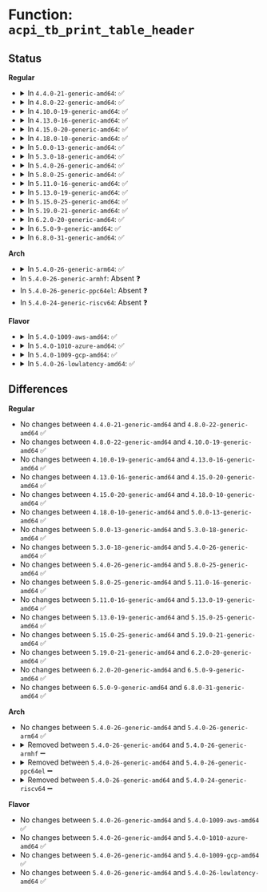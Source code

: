 # Function: <code>acpi_tb_print_table_header</code>

## Status
<b>Regular</b>
<ul>
<li>
<details>
<summary>In <code>4.4.0-21-generic-amd64</code>: ✅</summary>

```c
void acpi_tb_print_table_header(acpi_physical_address address, struct acpi_table_header * header)
```

```json
{
  "name": "acpi_tb_print_table_header",
  "collision_type": "Unique Global",
  "inline_type": "No",
  "funcs": [
    {
      "addr": 18446744071583716904,
      "name": "acpi_tb_print_table_header",
      "external": true,
      "loc": "drivers/acpi/acpica/tbprint.c:125",
      "file": "drivers/acpi/acpica/tbprint.c",
      "inline": "seen, unknown",
      "caller_inline": [],
      "caller_func": [
        "drivers/acpi/acpica/exconfig.c:acpi_ex_load_table_op",
        "drivers/acpi/acpica/tbinstal.c:acpi_tb_install_table_with_override",
        "drivers/acpi/acpica/tbutils.c:acpi_tb_check_dsdt_header",
        "drivers/acpi/acpica/tbutils.c:acpi_tb_check_dsdt_header",
        "drivers/acpi/acpica/tbutils.c:acpi_tb_parse_root_table",
        "drivers/acpi/acpica/tbutils.c:acpi_tb_parse_root_table"
      ]
    }
  ],
  "symbols": [
    {
      "addr": 18446744071583716904,
      "name": "acpi_tb_print_table_header",
      "section": ".text",
      "bind": "STB_GLOBAL",
      "size": 402
    }
  ]
}
```
</details>
</li>
<li>
<details>
<summary>In <code>4.8.0-22-generic-amd64</code>: ✅</summary>

```c
void acpi_tb_print_table_header(acpi_physical_address address, struct acpi_table_header * header)
```

```json
{
  "name": "acpi_tb_print_table_header",
  "collision_type": "Unique Global",
  "inline_type": "No",
  "funcs": [
    {
      "addr": 18446744071584041353,
      "name": "acpi_tb_print_table_header",
      "external": true,
      "loc": "drivers/acpi/acpica/tbprint.c:126",
      "file": "drivers/acpi/acpica/tbprint.c",
      "inline": "seen, unknown",
      "caller_inline": [],
      "caller_func": [
        "drivers/acpi/acpica/exconfig.c:acpi_ex_load_table_op",
        "drivers/acpi/acpica/tbinstal.c:acpi_tb_install_table_with_override",
        "drivers/acpi/acpica/tbutils.c:acpi_tb_parse_root_table",
        "drivers/acpi/acpica/tbutils.c:acpi_tb_parse_root_table",
        "drivers/acpi/acpica/tbutils.c:acpi_tb_check_dsdt_header",
        "drivers/acpi/acpica/tbutils.c:acpi_tb_check_dsdt_header"
      ]
    }
  ],
  "symbols": [
    {
      "addr": 18446744071584041353,
      "name": "acpi_tb_print_table_header",
      "section": ".text",
      "bind": "STB_GLOBAL",
      "size": 354
    }
  ]
}
```
</details>
</li>
<li>
<details>
<summary>In <code>4.10.0-19-generic-amd64</code>: ✅</summary>

```c
void acpi_tb_print_table_header(acpi_physical_address address, struct acpi_table_header * header)
```

```json
{
  "name": "acpi_tb_print_table_header",
  "collision_type": "Unique Global",
  "inline_type": "No",
  "funcs": [
    {
      "addr": 18446744071584183787,
      "name": "acpi_tb_print_table_header",
      "external": true,
      "loc": "drivers/acpi/acpica/tbprint.c:126",
      "file": "drivers/acpi/acpica/tbprint.c",
      "inline": "seen, unknown",
      "caller_inline": [],
      "caller_func": [
        "drivers/acpi/acpica/tbinstal.c:acpi_tb_install_table_with_override",
        "drivers/acpi/acpica/tbutils.c:acpi_tb_parse_root_table",
        "drivers/acpi/acpica/tbutils.c:acpi_tb_parse_root_table",
        "drivers/acpi/acpica/tbutils.c:acpi_tb_check_dsdt_header",
        "drivers/acpi/acpica/tbutils.c:acpi_tb_check_dsdt_header"
      ]
    }
  ],
  "symbols": [
    {
      "addr": 18446744071584183787,
      "name": "acpi_tb_print_table_header",
      "section": ".text",
      "bind": "STB_GLOBAL",
      "size": 354
    }
  ]
}
```
</details>
</li>
<li>
<details>
<summary>In <code>4.13.0-16-generic-amd64</code>: ✅</summary>

```c
void acpi_tb_print_table_header(acpi_physical_address address, struct acpi_table_header * header)
```

```json
{
  "name": "acpi_tb_print_table_header",
  "collision_type": "Unique Global",
  "inline_type": "No",
  "funcs": [
    {
      "addr": 18446744071584251401,
      "name": "acpi_tb_print_table_header",
      "external": true,
      "loc": "drivers/acpi/acpica/tbprint.c:126",
      "file": "drivers/acpi/acpica/tbprint.c",
      "inline": "seen, unknown",
      "caller_inline": [],
      "caller_func": [
        "drivers/acpi/acpica/tbinstal.c:acpi_tb_install_table_with_override",
        "drivers/acpi/acpica/tbutils.c:acpi_tb_parse_root_table",
        "drivers/acpi/acpica/tbutils.c:acpi_tb_parse_root_table",
        "drivers/acpi/acpica/tbutils.c:acpi_tb_check_dsdt_header",
        "drivers/acpi/acpica/tbutils.c:acpi_tb_check_dsdt_header"
      ]
    }
  ],
  "symbols": [
    {
      "addr": 18446744071584251401,
      "name": "acpi_tb_print_table_header",
      "section": ".text",
      "bind": "STB_GLOBAL",
      "size": 356
    }
  ]
}
```
</details>
</li>
<li>
<details>
<summary>In <code>4.15.0-20-generic-amd64</code>: ✅</summary>

```c
void acpi_tb_print_table_header(acpi_physical_address address, struct acpi_table_header * header)
```

```json
{
  "name": "acpi_tb_print_table_header",
  "collision_type": "Unique Global",
  "inline_type": "No",
  "funcs": [
    {
      "addr": 18446744071584609910,
      "name": "acpi_tb_print_table_header",
      "external": true,
      "loc": "drivers/acpi/acpica/tbprint.c:126",
      "file": "drivers/acpi/acpica/tbprint.c",
      "inline": "seen, unknown",
      "caller_inline": [],
      "caller_func": [
        "drivers/acpi/acpica/tbinstal.c:acpi_tb_install_table_with_override",
        "drivers/acpi/acpica/tbutils.c:acpi_tb_parse_root_table",
        "drivers/acpi/acpica/tbutils.c:acpi_tb_parse_root_table",
        "drivers/acpi/acpica/tbutils.c:acpi_tb_check_dsdt_header",
        "drivers/acpi/acpica/tbutils.c:acpi_tb_check_dsdt_header",
        "drivers/acpi/acpica/dbcmds.c:acpi_db_display_table_info"
      ]
    }
  ],
  "symbols": [
    {
      "addr": 18446744071584609910,
      "name": "acpi_tb_print_table_header",
      "section": ".text",
      "bind": "STB_GLOBAL",
      "size": 356
    }
  ]
}
```
</details>
</li>
<li>
<details>
<summary>In <code>4.18.0-10-generic-amd64</code>: ✅</summary>

```c
void acpi_tb_print_table_header(acpi_physical_address address, struct acpi_table_header * header)
```

```json
{
  "name": "acpi_tb_print_table_header",
  "collision_type": "Unique Global",
  "inline_type": "No",
  "funcs": [
    {
      "addr": 18446744071584835694,
      "name": "acpi_tb_print_table_header",
      "external": true,
      "loc": "drivers/acpi/acpica/tbprint.c:92",
      "file": "drivers/acpi/acpica/tbprint.c",
      "inline": "seen, unknown",
      "caller_inline": [],
      "caller_func": [
        "drivers/acpi/acpica/tbinstal.c:acpi_tb_install_table_with_override",
        "drivers/acpi/acpica/tbutils.c:acpi_tb_parse_root_table",
        "drivers/acpi/acpica/tbutils.c:acpi_tb_parse_root_table",
        "drivers/acpi/acpica/tbutils.c:acpi_tb_check_dsdt_header",
        "drivers/acpi/acpica/tbutils.c:acpi_tb_check_dsdt_header",
        "drivers/acpi/acpica/dbcmds.c:acpi_db_display_table_info"
      ]
    }
  ],
  "symbols": [
    {
      "addr": 18446744071584835694,
      "name": "acpi_tb_print_table_header",
      "section": ".text",
      "bind": "STB_GLOBAL",
      "size": 356
    }
  ]
}
```
</details>
</li>
<li>
<details>
<summary>In <code>5.0.0-13-generic-amd64</code>: ✅</summary>

```c
void acpi_tb_print_table_header(acpi_physical_address address, struct acpi_table_header * header)
```

```json
{
  "name": "acpi_tb_print_table_header",
  "collision_type": "Unique Global",
  "inline_type": "No",
  "funcs": [
    {
      "addr": 18446744071584939051,
      "name": "acpi_tb_print_table_header",
      "external": true,
      "loc": "drivers/acpi/acpica/tbprint.c:92",
      "file": "drivers/acpi/acpica/tbprint.c",
      "inline": "seen, unknown",
      "caller_inline": [],
      "caller_func": [
        "drivers/acpi/acpica/tbinstal.c:acpi_tb_install_table_with_override",
        "drivers/acpi/acpica/tbutils.c:acpi_tb_parse_root_table",
        "drivers/acpi/acpica/tbutils.c:acpi_tb_parse_root_table",
        "drivers/acpi/acpica/tbutils.c:acpi_tb_check_dsdt_header",
        "drivers/acpi/acpica/tbutils.c:acpi_tb_check_dsdt_header",
        "drivers/acpi/acpica/dbcmds.c:acpi_db_display_table_info"
      ]
    }
  ],
  "symbols": [
    {
      "addr": 18446744071584939051,
      "name": "acpi_tb_print_table_header",
      "section": ".text",
      "bind": "STB_GLOBAL",
      "size": 356
    }
  ]
}
```
</details>
</li>
<li>
<details>
<summary>In <code>5.3.0-18-generic-amd64</code>: ✅</summary>

```c
void acpi_tb_print_table_header(acpi_physical_address address, struct acpi_table_header * header)
```

```json
{
  "name": "acpi_tb_print_table_header",
  "collision_type": "Unique Global",
  "inline_type": "No",
  "funcs": [
    {
      "addr": 18446744071585141943,
      "name": "acpi_tb_print_table_header",
      "external": true,
      "loc": "drivers/acpi/acpica/tbprint.c:92",
      "file": "drivers/acpi/acpica/tbprint.c",
      "inline": "seen, unknown",
      "caller_inline": [],
      "caller_func": [
        "drivers/acpi/acpica/tbinstal.c:acpi_tb_install_table_with_override",
        "drivers/acpi/acpica/tbutils.c:acpi_tb_parse_root_table",
        "drivers/acpi/acpica/tbutils.c:acpi_tb_parse_root_table",
        "drivers/acpi/acpica/tbutils.c:acpi_tb_check_dsdt_header",
        "drivers/acpi/acpica/tbutils.c:acpi_tb_check_dsdt_header",
        "drivers/acpi/acpica/dbcmds.c:acpi_db_display_table_info"
      ]
    }
  ],
  "symbols": [
    {
      "addr": 18446744071585141943,
      "name": "acpi_tb_print_table_header",
      "section": ".text",
      "bind": "STB_GLOBAL",
      "size": 344
    }
  ]
}
```
</details>
</li>
<li>
<details>
<summary>In <code>5.4.0-26-generic-amd64</code>: ✅</summary>

```c
void acpi_tb_print_table_header(acpi_physical_address address, struct acpi_table_header * header)
```

```json
{
  "name": "acpi_tb_print_table_header",
  "collision_type": "Unique Global",
  "inline_type": "No",
  "funcs": [
    {
      "addr": 18446744071585278306,
      "name": "acpi_tb_print_table_header",
      "external": true,
      "loc": "drivers/acpi/acpica/tbprint.c:92",
      "file": "drivers/acpi/acpica/tbprint.c",
      "inline": "seen, unknown",
      "caller_inline": [],
      "caller_func": [
        "drivers/acpi/acpica/tbinstal.c:acpi_tb_install_table_with_override",
        "drivers/acpi/acpica/tbutils.c:acpi_tb_parse_root_table",
        "drivers/acpi/acpica/tbutils.c:acpi_tb_parse_root_table",
        "drivers/acpi/acpica/tbutils.c:acpi_tb_check_dsdt_header",
        "drivers/acpi/acpica/tbutils.c:acpi_tb_check_dsdt_header",
        "drivers/acpi/acpica/dbcmds.c:acpi_db_display_table_info"
      ]
    }
  ],
  "symbols": [
    {
      "addr": 18446744071585278306,
      "name": "acpi_tb_print_table_header",
      "section": ".text",
      "bind": "STB_GLOBAL",
      "size": 344
    }
  ]
}
```
</details>
</li>
<li>
<details>
<summary>In <code>5.8.0-25-generic-amd64</code>: ✅</summary>

```c
void acpi_tb_print_table_header(acpi_physical_address address, struct acpi_table_header * header)
```

```json
{
  "name": "acpi_tb_print_table_header",
  "collision_type": "Unique Global",
  "inline_type": "No",
  "funcs": [
    {
      "addr": 18446744071585984409,
      "name": "acpi_tb_print_table_header",
      "external": true,
      "loc": "drivers/acpi/acpica/tbprint.c:92",
      "file": "drivers/acpi/acpica/tbprint.c",
      "inline": "seen, unknown",
      "caller_inline": [],
      "caller_func": [
        "drivers/acpi/acpica/tbinstal.c:acpi_tb_install_table_with_override",
        "drivers/acpi/acpica/tbutils.c:acpi_tb_parse_root_table",
        "drivers/acpi/acpica/tbutils.c:acpi_tb_parse_root_table",
        "drivers/acpi/acpica/tbutils.c:acpi_tb_check_dsdt_header",
        "drivers/acpi/acpica/tbutils.c:acpi_tb_check_dsdt_header",
        "drivers/acpi/acpica/dbcmds.c:acpi_db_display_table_info"
      ]
    }
  ],
  "symbols": [
    {
      "addr": 18446744071585984409,
      "name": "acpi_tb_print_table_header",
      "section": ".text",
      "bind": "STB_GLOBAL",
      "size": 344
    }
  ]
}
```
</details>
</li>
<li>
<details>
<summary>In <code>5.11.0-16-generic-amd64</code>: ✅</summary>

```c
void acpi_tb_print_table_header(acpi_physical_address address, struct acpi_table_header * header)
```

```json
{
  "name": "acpi_tb_print_table_header",
  "collision_type": "Unique Global",
  "inline_type": "No",
  "funcs": [
    {
      "addr": 18446744071586107295,
      "name": "acpi_tb_print_table_header",
      "external": true,
      "loc": "drivers/acpi/acpica/tbprint.c:92",
      "file": "drivers/acpi/acpica/tbprint.c",
      "inline": "seen, unknown",
      "caller_inline": [],
      "caller_func": [
        "drivers/acpi/acpica/tbinstal.c:acpi_tb_install_table_with_override",
        "drivers/acpi/acpica/tbutils.c:acpi_tb_parse_root_table",
        "drivers/acpi/acpica/tbutils.c:acpi_tb_parse_root_table",
        "drivers/acpi/acpica/tbutils.c:acpi_tb_check_dsdt_header",
        "drivers/acpi/acpica/tbutils.c:acpi_tb_check_dsdt_header",
        "drivers/acpi/acpica/dbcmds.c:acpi_db_display_table_info"
      ]
    }
  ],
  "symbols": [
    {
      "addr": 18446744071586107295,
      "name": "acpi_tb_print_table_header",
      "section": ".text",
      "bind": "STB_GLOBAL",
      "size": 344
    }
  ]
}
```
</details>
</li>
<li>
<details>
<summary>In <code>5.13.0-19-generic-amd64</code>: ✅</summary>

```c
void acpi_tb_print_table_header(acpi_physical_address address, struct acpi_table_header * header)
```

```json
{
  "name": "acpi_tb_print_table_header",
  "collision_type": "Unique Global",
  "inline_type": "No",
  "funcs": [
    {
      "addr": 18446744071585984101,
      "name": "acpi_tb_print_table_header",
      "external": true,
      "loc": "drivers/acpi/acpica/tbprint.c:92",
      "file": "drivers/acpi/acpica/tbprint.c",
      "inline": "seen, unknown",
      "caller_inline": [],
      "caller_func": [
        "drivers/acpi/acpica/tbinstal.c:acpi_tb_install_table_with_override",
        "drivers/acpi/acpica/tbutils.c:acpi_tb_parse_root_table",
        "drivers/acpi/acpica/tbutils.c:acpi_tb_parse_root_table",
        "drivers/acpi/acpica/tbutils.c:acpi_tb_check_dsdt_header",
        "drivers/acpi/acpica/tbutils.c:acpi_tb_check_dsdt_header",
        "drivers/acpi/acpica/dbcmds.c:acpi_db_display_table_info"
      ]
    }
  ],
  "symbols": [
    {
      "addr": 18446744071585984101,
      "name": "acpi_tb_print_table_header",
      "section": ".text",
      "bind": "STB_GLOBAL",
      "size": 345
    }
  ]
}
```
</details>
</li>
<li>
<details>
<summary>In <code>5.15.0-25-generic-amd64</code>: ✅</summary>

```c
void acpi_tb_print_table_header(acpi_physical_address address, struct acpi_table_header * header)
```

```json
{
  "name": "acpi_tb_print_table_header",
  "collision_type": "Unique Global",
  "inline_type": "No",
  "funcs": [
    {
      "addr": 18446744071586473173,
      "name": "acpi_tb_print_table_header",
      "external": true,
      "loc": "drivers/acpi/acpica/tbprint.c:92",
      "file": "drivers/acpi/acpica/tbprint.c",
      "inline": "seen, unknown",
      "caller_inline": [],
      "caller_func": [
        "drivers/acpi/acpica/tbinstal.c:acpi_tb_install_table_with_override",
        "drivers/acpi/acpica/tbutils.c:acpi_tb_parse_root_table",
        "drivers/acpi/acpica/tbutils.c:acpi_tb_parse_root_table",
        "drivers/acpi/acpica/tbutils.c:acpi_tb_check_dsdt_header",
        "drivers/acpi/acpica/tbutils.c:acpi_tb_check_dsdt_header",
        "drivers/acpi/acpica/dbcmds.c:acpi_db_display_table_info"
      ]
    }
  ],
  "symbols": [
    {
      "addr": 18446744071586473173,
      "name": "acpi_tb_print_table_header",
      "section": ".text",
      "bind": "STB_GLOBAL",
      "size": 345
    }
  ]
}
```
</details>
</li>
<li>
<details>
<summary>In <code>5.19.0-21-generic-amd64</code>: ✅</summary>

```c
void acpi_tb_print_table_header(acpi_physical_address address, struct acpi_table_header * header)
```

```json
{
  "name": "acpi_tb_print_table_header",
  "collision_type": "Unique Global",
  "inline_type": "No",
  "funcs": [
    {
      "addr": 18446744071587726258,
      "name": "acpi_tb_print_table_header",
      "external": true,
      "loc": "drivers/acpi/acpica/tbprint.c:92",
      "file": "drivers/acpi/acpica/tbprint.c",
      "inline": "seen, unknown",
      "caller_inline": [],
      "caller_func": [
        "drivers/acpi/acpica/tbinstal.c:acpi_tb_install_table_with_override",
        "drivers/acpi/acpica/tbutils.c:acpi_tb_parse_root_table",
        "drivers/acpi/acpica/tbutils.c:acpi_tb_parse_root_table",
        "drivers/acpi/acpica/tbutils.c:acpi_tb_check_dsdt_header",
        "drivers/acpi/acpica/tbutils.c:acpi_tb_check_dsdt_header",
        "drivers/acpi/acpica/dbcmds.c:acpi_db_display_table_info"
      ]
    }
  ],
  "symbols": [
    {
      "addr": 18446744071587726258,
      "name": "acpi_tb_print_table_header",
      "section": ".text",
      "bind": "STB_GLOBAL",
      "size": 370
    }
  ]
}
```
</details>
</li>
<li>
<details>
<summary>In <code>6.2.0-20-generic-amd64</code>: ✅</summary>

```c
void acpi_tb_print_table_header(acpi_physical_address address, struct acpi_table_header * header)
```

```json
{
  "name": "acpi_tb_print_table_header",
  "collision_type": "Unique Global",
  "inline_type": "No",
  "funcs": [
    {
      "addr": 18446744071589045968,
      "name": "acpi_tb_print_table_header",
      "external": true,
      "loc": "drivers/acpi/acpica/tbprint.c:93",
      "file": "drivers/acpi/acpica/tbprint.c",
      "inline": "seen, unknown",
      "caller_inline": [],
      "caller_func": [
        "drivers/acpi/acpica/tbinstal.c:acpi_tb_install_table_with_override",
        "drivers/acpi/acpica/tbutils.c:acpi_tb_parse_root_table",
        "drivers/acpi/acpica/tbutils.c:acpi_tb_parse_root_table",
        "drivers/acpi/acpica/tbutils.c:acpi_tb_check_dsdt_header",
        "drivers/acpi/acpica/tbutils.c:acpi_tb_check_dsdt_header",
        "drivers/acpi/acpica/dbcmds.c:acpi_db_display_table_info"
      ]
    }
  ],
  "symbols": [
    {
      "addr": 18446744071589045968,
      "name": "acpi_tb_print_table_header",
      "section": ".text",
      "bind": "STB_GLOBAL",
      "size": 547
    }
  ]
}
```
</details>
</li>
<li>
<details>
<summary>In <code>6.5.0-9-generic-amd64</code>: ✅</summary>

```c
void acpi_tb_print_table_header(acpi_physical_address address, struct acpi_table_header * header)
```

```json
{
  "name": "acpi_tb_print_table_header",
  "collision_type": "Unique Global",
  "inline_type": "No",
  "funcs": [
    {
      "addr": 18446744071589337360,
      "name": "acpi_tb_print_table_header",
      "external": true,
      "loc": "drivers/acpi/acpica/tbprint.c:93",
      "file": "drivers/acpi/acpica/tbprint.c",
      "inline": "seen, unknown",
      "caller_inline": [],
      "caller_func": [
        "drivers/acpi/acpica/tbinstal.c:acpi_tb_install_table_with_override",
        "drivers/acpi/acpica/tbutils.c:acpi_tb_parse_root_table",
        "drivers/acpi/acpica/tbutils.c:acpi_tb_parse_root_table",
        "drivers/acpi/acpica/tbutils.c:acpi_tb_check_dsdt_header",
        "drivers/acpi/acpica/tbutils.c:acpi_tb_check_dsdt_header",
        "drivers/acpi/acpica/dbcmds.c:acpi_db_display_table_info"
      ]
    }
  ],
  "symbols": [
    {
      "addr": 18446744071589337360,
      "name": "acpi_tb_print_table_header",
      "section": ".text",
      "bind": "STB_GLOBAL",
      "size": 372
    }
  ]
}
```
</details>
</li>
<li>
<details>
<summary>In <code>6.8.0-31-generic-amd64</code>: ✅</summary>

```c
void acpi_tb_print_table_header(acpi_physical_address address, struct acpi_table_header * header)
```

```json
{
  "name": "acpi_tb_print_table_header",
  "collision_type": "Unique Global",
  "inline_type": "No",
  "funcs": [
    {
      "addr": 18446744071589644176,
      "name": "acpi_tb_print_table_header",
      "external": true,
      "loc": "drivers/acpi/acpica/tbprint.c:93",
      "file": "drivers/acpi/acpica/tbprint.c",
      "inline": "seen, unknown",
      "caller_inline": [],
      "caller_func": [
        "drivers/acpi/acpica/tbinstal.c:acpi_tb_install_table_with_override",
        "drivers/acpi/acpica/tbutils.c:acpi_tb_parse_root_table",
        "drivers/acpi/acpica/tbutils.c:acpi_tb_parse_root_table",
        "drivers/acpi/acpica/tbutils.c:acpi_tb_check_dsdt_header",
        "drivers/acpi/acpica/tbutils.c:acpi_tb_check_dsdt_header",
        "drivers/acpi/acpica/dbcmds.c:acpi_db_display_table_info"
      ]
    }
  ],
  "symbols": [
    {
      "addr": 18446744071589644176,
      "name": "acpi_tb_print_table_header",
      "section": ".text",
      "bind": "STB_GLOBAL",
      "size": 372
    }
  ]
}
```
</details>
</li>
</ul>
<b>Arch</b>
<ul>
<li>
<details>
<summary>In <code>5.4.0-26-generic-arm64</code>: ✅</summary>

```c
void acpi_tb_print_table_header(acpi_physical_address address, struct acpi_table_header * header)
```

```json
{
  "name": "acpi_tb_print_table_header",
  "collision_type": "Unique Global",
  "inline_type": "No",
  "funcs": [
    {
      "addr": 18446603336497593960,
      "name": "acpi_tb_print_table_header",
      "external": true,
      "loc": "drivers/acpi/acpica/tbprint.c:92",
      "file": "drivers/acpi/acpica/tbprint.c",
      "inline": "seen, unknown",
      "caller_inline": [],
      "caller_func": [
        "drivers/acpi/acpica/tbinstal.c:acpi_tb_install_table_with_override",
        "drivers/acpi/acpica/tbutils.c:acpi_tb_parse_root_table",
        "drivers/acpi/acpica/tbutils.c:acpi_tb_parse_root_table",
        "drivers/acpi/acpica/tbutils.c:acpi_tb_check_dsdt_header",
        "drivers/acpi/acpica/tbutils.c:acpi_tb_check_dsdt_header"
      ]
    }
  ],
  "symbols": [
    {
      "addr": 18446603336497593960,
      "name": "acpi_tb_print_table_header",
      "section": ".text",
      "bind": "STB_GLOBAL",
      "size": 412
    }
  ]
}
```
</details>
</li>
<li>
In <code>5.4.0-26-generic-armhf</code>: Absent ❓
</li>
<li>
In <code>5.4.0-26-generic-ppc64el</code>: Absent ❓
</li>
<li>
In <code>5.4.0-24-generic-riscv64</code>: Absent ❓
</li>
</ul>
<b>Flavor</b>
<ul>
<li>
<details>
<summary>In <code>5.4.0-1009-aws-amd64</code>: ✅</summary>

```c
void acpi_tb_print_table_header(acpi_physical_address address, struct acpi_table_header * header)
```

```json
{
  "name": "acpi_tb_print_table_header",
  "collision_type": "Unique Global",
  "inline_type": "No",
  "funcs": [
    {
      "addr": 18446744071585122881,
      "name": "acpi_tb_print_table_header",
      "external": true,
      "loc": "drivers/acpi/acpica/tbprint.c:92",
      "file": "drivers/acpi/acpica/tbprint.c",
      "inline": "seen, unknown",
      "caller_inline": [],
      "caller_func": [
        "drivers/acpi/acpica/tbinstal.c:acpi_tb_install_table_with_override",
        "drivers/acpi/acpica/tbutils.c:acpi_tb_parse_root_table",
        "drivers/acpi/acpica/tbutils.c:acpi_tb_parse_root_table",
        "drivers/acpi/acpica/tbutils.c:acpi_tb_check_dsdt_header",
        "drivers/acpi/acpica/tbutils.c:acpi_tb_check_dsdt_header"
      ]
    }
  ],
  "symbols": [
    {
      "addr": 18446744071585122881,
      "name": "acpi_tb_print_table_header",
      "section": ".text",
      "bind": "STB_GLOBAL",
      "size": 344
    }
  ]
}
```
</details>
</li>
<li>
<details>
<summary>In <code>5.4.0-1010-azure-amd64</code>: ✅</summary>

```c
void acpi_tb_print_table_header(acpi_physical_address address, struct acpi_table_header * header)
```

```json
{
  "name": "acpi_tb_print_table_header",
  "collision_type": "Unique Global",
  "inline_type": "No",
  "funcs": [
    {
      "addr": 18446744071585038188,
      "name": "acpi_tb_print_table_header",
      "external": true,
      "loc": "drivers/acpi/acpica/tbprint.c:92",
      "file": "drivers/acpi/acpica/tbprint.c",
      "inline": "seen, unknown",
      "caller_inline": [],
      "caller_func": [
        "drivers/acpi/acpica/tbinstal.c:acpi_tb_install_table_with_override",
        "drivers/acpi/acpica/tbutils.c:acpi_tb_parse_root_table",
        "drivers/acpi/acpica/tbutils.c:acpi_tb_parse_root_table",
        "drivers/acpi/acpica/tbutils.c:acpi_tb_check_dsdt_header",
        "drivers/acpi/acpica/tbutils.c:acpi_tb_check_dsdt_header"
      ]
    }
  ],
  "symbols": [
    {
      "addr": 18446744071585038188,
      "name": "acpi_tb_print_table_header",
      "section": ".text",
      "bind": "STB_GLOBAL",
      "size": 344
    }
  ]
}
```
</details>
</li>
<li>
<details>
<summary>In <code>5.4.0-1009-gcp-amd64</code>: ✅</summary>

```c
void acpi_tb_print_table_header(acpi_physical_address address, struct acpi_table_header * header)
```

```json
{
  "name": "acpi_tb_print_table_header",
  "collision_type": "Unique Global",
  "inline_type": "No",
  "funcs": [
    {
      "addr": 18446744071585229890,
      "name": "acpi_tb_print_table_header",
      "external": true,
      "loc": "drivers/acpi/acpica/tbprint.c:92",
      "file": "drivers/acpi/acpica/tbprint.c",
      "inline": "seen, unknown",
      "caller_inline": [],
      "caller_func": [
        "drivers/acpi/acpica/tbinstal.c:acpi_tb_install_table_with_override",
        "drivers/acpi/acpica/tbutils.c:acpi_tb_parse_root_table",
        "drivers/acpi/acpica/tbutils.c:acpi_tb_parse_root_table",
        "drivers/acpi/acpica/tbutils.c:acpi_tb_check_dsdt_header",
        "drivers/acpi/acpica/tbutils.c:acpi_tb_check_dsdt_header",
        "drivers/acpi/acpica/dbcmds.c:acpi_db_display_table_info"
      ]
    }
  ],
  "symbols": [
    {
      "addr": 18446744071585229890,
      "name": "acpi_tb_print_table_header",
      "section": ".text",
      "bind": "STB_GLOBAL",
      "size": 344
    }
  ]
}
```
</details>
</li>
<li>
<details>
<summary>In <code>5.4.0-26-lowlatency-amd64</code>: ✅</summary>

```c
void acpi_tb_print_table_header(acpi_physical_address address, struct acpi_table_header * header)
```

```json
{
  "name": "acpi_tb_print_table_header",
  "collision_type": "Unique Global",
  "inline_type": "No",
  "funcs": [
    {
      "addr": 18446744071585336050,
      "name": "acpi_tb_print_table_header",
      "external": true,
      "loc": "drivers/acpi/acpica/tbprint.c:92",
      "file": "drivers/acpi/acpica/tbprint.c",
      "inline": "seen, unknown",
      "caller_inline": [],
      "caller_func": [
        "drivers/acpi/acpica/tbinstal.c:acpi_tb_install_table_with_override",
        "drivers/acpi/acpica/tbutils.c:acpi_tb_parse_root_table",
        "drivers/acpi/acpica/tbutils.c:acpi_tb_parse_root_table",
        "drivers/acpi/acpica/tbutils.c:acpi_tb_check_dsdt_header",
        "drivers/acpi/acpica/tbutils.c:acpi_tb_check_dsdt_header",
        "drivers/acpi/acpica/dbcmds.c:acpi_db_display_table_info"
      ]
    }
  ],
  "symbols": [
    {
      "addr": 18446744071585336050,
      "name": "acpi_tb_print_table_header",
      "section": ".text",
      "bind": "STB_GLOBAL",
      "size": 344
    }
  ]
}
```
</details>
</li>
</ul>

## Differences
<b>Regular</b>
<ul>
<li>
No changes between <code>4.4.0-21-generic-amd64</code> and <code>4.8.0-22-generic-amd64</code> ✅
</li>
<li>
No changes between <code>4.8.0-22-generic-amd64</code> and <code>4.10.0-19-generic-amd64</code> ✅
</li>
<li>
No changes between <code>4.10.0-19-generic-amd64</code> and <code>4.13.0-16-generic-amd64</code> ✅
</li>
<li>
No changes between <code>4.13.0-16-generic-amd64</code> and <code>4.15.0-20-generic-amd64</code> ✅
</li>
<li>
No changes between <code>4.15.0-20-generic-amd64</code> and <code>4.18.0-10-generic-amd64</code> ✅
</li>
<li>
No changes between <code>4.18.0-10-generic-amd64</code> and <code>5.0.0-13-generic-amd64</code> ✅
</li>
<li>
No changes between <code>5.0.0-13-generic-amd64</code> and <code>5.3.0-18-generic-amd64</code> ✅
</li>
<li>
No changes between <code>5.3.0-18-generic-amd64</code> and <code>5.4.0-26-generic-amd64</code> ✅
</li>
<li>
No changes between <code>5.4.0-26-generic-amd64</code> and <code>5.8.0-25-generic-amd64</code> ✅
</li>
<li>
No changes between <code>5.8.0-25-generic-amd64</code> and <code>5.11.0-16-generic-amd64</code> ✅
</li>
<li>
No changes between <code>5.11.0-16-generic-amd64</code> and <code>5.13.0-19-generic-amd64</code> ✅
</li>
<li>
No changes between <code>5.13.0-19-generic-amd64</code> and <code>5.15.0-25-generic-amd64</code> ✅
</li>
<li>
No changes between <code>5.15.0-25-generic-amd64</code> and <code>5.19.0-21-generic-amd64</code> ✅
</li>
<li>
No changes between <code>5.19.0-21-generic-amd64</code> and <code>6.2.0-20-generic-amd64</code> ✅
</li>
<li>
No changes between <code>6.2.0-20-generic-amd64</code> and <code>6.5.0-9-generic-amd64</code> ✅
</li>
<li>
No changes between <code>6.5.0-9-generic-amd64</code> and <code>6.8.0-31-generic-amd64</code> ✅
</li>
</ul>
<b>Arch</b>
<ul>
<li>
No changes between <code>5.4.0-26-generic-amd64</code> and <code>5.4.0-26-generic-arm64</code> ✅
</li>
<li>
<details>
<summary>Removed between <code>5.4.0-26-generic-amd64</code> and <code>5.4.0-26-generic-armhf</code> ➖</summary>

```c
void acpi_tb_print_table_header(acpi_physical_address address, struct acpi_table_header * header)
```
</details>
</li>
<li>
<details>
<summary>Removed between <code>5.4.0-26-generic-amd64</code> and <code>5.4.0-26-generic-ppc64el</code> ➖</summary>

```c
void acpi_tb_print_table_header(acpi_physical_address address, struct acpi_table_header * header)
```
</details>
</li>
<li>
<details>
<summary>Removed between <code>5.4.0-26-generic-amd64</code> and <code>5.4.0-24-generic-riscv64</code> ➖</summary>

```c
void acpi_tb_print_table_header(acpi_physical_address address, struct acpi_table_header * header)
```
</details>
</li>
</ul>
<b>Flavor</b>
<ul>
<li>
No changes between <code>5.4.0-26-generic-amd64</code> and <code>5.4.0-1009-aws-amd64</code> ✅
</li>
<li>
No changes between <code>5.4.0-26-generic-amd64</code> and <code>5.4.0-1010-azure-amd64</code> ✅
</li>
<li>
No changes between <code>5.4.0-26-generic-amd64</code> and <code>5.4.0-1009-gcp-amd64</code> ✅
</li>
<li>
No changes between <code>5.4.0-26-generic-amd64</code> and <code>5.4.0-26-lowlatency-amd64</code> ✅
</li>
</ul>
